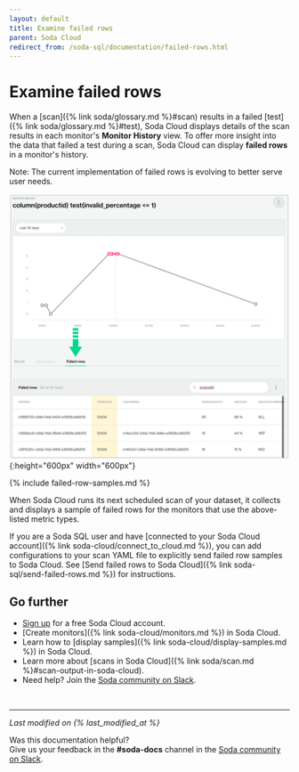 ```yaml
---
layout: default
title: Examine failed rows
parent: Soda Cloud
redirect_from: /soda-sql/documentation/failed-rows.html
---
```


# Examine failed rows

When a [scan]({% link soda/glossary.md %}#scan) results in a failed [test]({% link soda/glossary.md %}#test), Soda Cloud displays details of the scan results in each monitor's **Monitor History** view. To offer more insight into the data that failed a test during a scan, Soda Cloud can display **failed rows** in a monitor's history. 

Note: The current implementation of failed rows is evolving to better serve user needs.
<br />

![failed-rows](/assets/images/failed-rows.png){:height="600px" width="600px"}

{% include failed-row-samples.md %}

When Soda Cloud runs its next scheduled scan of your dataset, it collects and displays a sample of failed rows for the monitors that use the above-listed metric types.

If you are a Soda SQL user and have [connected to your Soda Cloud account]({% link soda-cloud/connect_to_cloud.md %}), you can add configurations to your scan YAML file to explicitly send failed row samples to Soda Cloud. See [Send failed rows to Soda Cloud]({% link soda-sql/send-failed-rows.md %}) for instructions.

## Go further

- <a href="https://cloud.soda.io/signup" target="_blank"> Sign up</a> for a free Soda Cloud account.
- [Create monitors]({% link soda-cloud/monitors.md %}) in Soda Cloud.
- Learn how to [display samples]({% link soda-cloud/display-samples.md %}) in Soda Cloud.
- Learn more about [scans in Soda Cloud]({% link soda/scan.md %}#scan-output-in-soda-cloud).
- Need help? Join the <a href="http://community.soda.io/slack" target="_blank"> Soda community on Slack</a>.

<br />

---
*Last modified on {% last_modified_at %}*

Was this documentation helpful? <br /> Give us your feedback in the **#soda-docs** channel in the <a href="http://community.soda.io/slack" target="_blank"> Soda community on Slack</a>.